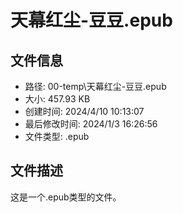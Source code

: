 ﻿# 天幕红尘-豆豆.epub

## 文件信息
- 路径: 00-temp\天幕红尘-豆豆.epub
- 大小: 457.93 KB
- 创建时间: 2024/4/10 10:13:07
- 最后修改时间: 2024/1/3 16:26:56
- 文件类型: .epub

## 文件描述
这是一个.epub类型的文件。

